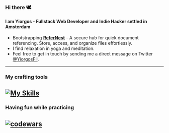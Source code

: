 ### Hi there 🕊️

#### I am Yiorgos - Fullstack Web Developer and Indie Hacker settled in Amsterdam

- Bootstrapping [__ReferNest__](https://refernest.xyz/) - A secure hub for quick document referencing. Store, access, and organize files effortlessly.
- I find relaxation in yoga and meditation.
- Feel free to get in touch by sending me a direct message on Twitter [@YiorgosFil](https://x.com/YiorgosFil).

---
### My crafting tools
[![My Skills](https://skillicons.dev/icons?i=js,nodejs,php,mysql,bash,linux,git,md,neovim,helix)](https://skillicons.dev)
---
### Having fun while practicing
<a href="#"><img src="https://www.codewars.com/users/yogiyiorgos/badges/large" alt="codewars" border="0"></a>
---
